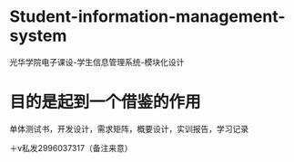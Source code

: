 # Student-information-management-system
光华学院电子课设-学生信息管理系统-模块化设计

# 目的是起到一个借鉴的作用
单体测试书，开发设计，需求矩阵，概要设计，实训报告，学习记录

＋v私发2996037317（备注来意）
